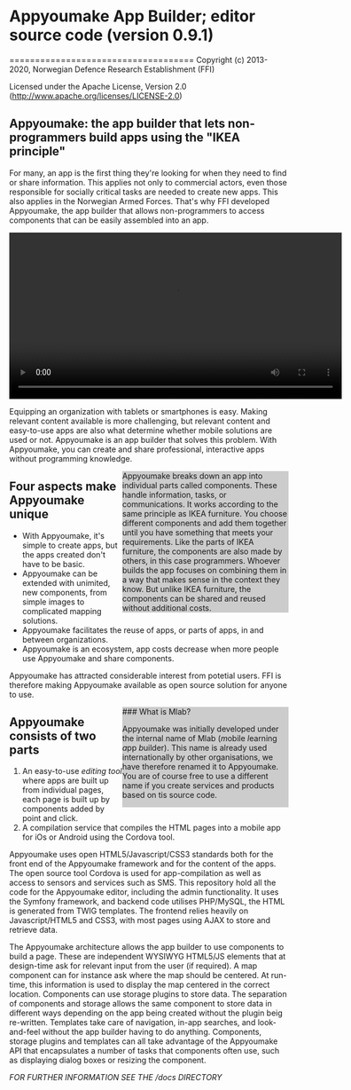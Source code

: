 # Appyoumake App Builder; editor source code (version 0.9.1)
====================================
Copyright (c) 2013-2020, Norwegian Defence Research Establishment (FFI)

Licensed under the Apache License, Version 2.0 (http://www.apache.org/licenses/LICENSE-2.0)

## Appyoumake: the app builder that lets non-programmers build apps using the "IKEA principle"

For many, an app is the first thing they're looking for when they need to find or share information. This applies not only to commercial actors, even those responsible for socially critical tasks are needed to create new apps. This also applies in the Norwegian Armed Forces. That's why FFI developed Appyoumake, the app builder that allows non-programmers to access components that can be easily assembled into an app.

<video width="600" controls>
  <source src="./docs/appyoumake_intro.mp4" type="video/mp4">
  Your browser does not support HTML video.
</video>

Equipping an organization with tablets or smartphones is easy. Making relevant content available is more challenging, but relevant content and easy-to-use apps are also what determine whether mobile solutions are used or not. Appyoumake is an app builder that solves this problem. With Appyoumake, you can create and share professional, interactive apps without programming knowledge.

<div style="float: right; width: 300px; background-color: #ccc;">
Appyoumake breaks down an app into individual parts called components. These handle information, tasks, or communications. It works according to the same principle as IKEA furniture. You choose different components and add them together until you have something that meets your requirements. Like the parts of IKEA furniture, the components are also made by others, in this case programmers. Whoever builds the app focuses on combining them in a way that makes sense in the context they know. But unlike IKEA furniture, the components can be shared and reused without additional costs.
</div>

## Four aspects make Appyoumake unique

 * With Appyoumake, it's simple to create apps, but the apps created don't have to be basic. 
 * Appyoumake can be extended with unimited, new components, from simple images to complicated mapping solutions. 
 * Appyoumake facilitates the reuse of apps, or parts of apps, in and between organizations. 
 * Appyoumake is an ecosystem, app costs decrease when more people use Appyoumake and share components.
 
Appyoumake has attracted considerable interest from potetial users. FFI is therefore making Appyoumake available as open source solution for anyone to use.

<div style="float: right; width: 300px; background-color: #ccc;">
### What is Mlab? 

Appyoumake was initially developed under the internal name of Mlab (*m*obile *l*earning *a*pp *b*uilder). This name is already used internationally by other organisations, we have therefore renamed it to Appyoumake. You are of course free to use a different name if you create services and products based on tis source code.
</div>

## Appyoumake consists of two parts

1. An easy-to-use *editing tool* where apps are built up from individual pages, each page is built up by components added by point and click.  
2. A compilation service that compiles the HTML pages into a mobile app for iOs or Android using the Cordova tool. 

Appyoumake uses open HTML5/Javascript/CSS3 standards both for the front end of the Appyoumake framework and for the content of the apps. The open source tool Cordova is used for app-compilation as well as access to sensors and services such as SMS. This repository hold all the code for the Appyoumake editor, including the admin functionality. It uses the Symfony framework, and backend code utilises PHP/MySQL, the HTML is generated from TWIG templates. The frontend relies heavily on Javascript/HTML5 and CSS3, with most pages using AJAX to store and retrieve data.

The Appyoumake architecture allows the app builder to use components to build a page. These are independent WYSIWYG HTML5/JS elements that at design-time ask for relevant input from the user (if required). A map component can for instance ask where the map should be centered. At run-time, this information is used to display the map centered in the correct location. Components can use storage plugins to store data. The separation of components and storage allows the same component to store data in different ways depending on the app being created without the plugin beig re-written. Templates take care of navigation, in-app searches, and look-and-feel without the app builder having to do anything. Components, storage plugins and templates can all take advantage of the Appyoumake API that encapsulates a number of tasks that components often use, such as displaying dialog boxes or resizing the component.

*FOR FURTHER INFORMATION SEE THE /docs DIRECTORY*
